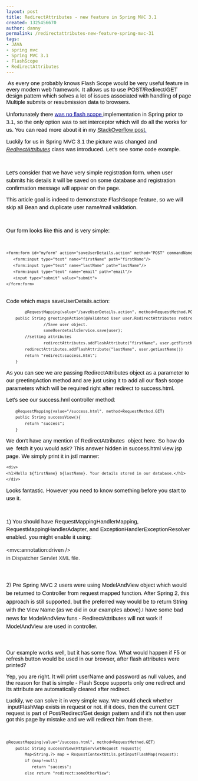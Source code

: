 ```yaml
---
layout: post
title: RedirectAttributes - new feature in Spring MVC 3.1
created: 1325456670
author: danny
permalink: /redirectattributes-new-feature-spring-mvc-31
tags:
- JAVA
- spring mvc
- Spring MVC 3.1
- FlashScope
- RedirectAttributes
---
```

<p>&nbsp;<b id="internal-source-marker_0.21295745158568025" style="font-size: 75%; background-color: transparent; "><span style="font-size: 15px; font-family: Arial; color: rgb(0, 0, 0); background-color: transparent; font-weight: normal; text-decoration: none; vertical-align: baseline; white-space: pre-wrap; ">As every one probably knows Flash Scope would be very useful feature in every modern web framework. It allows us to use POST/Redirect/GET design pattern which solves a lot of issues associated with handling of page Multiple submits or resubmission data to browsers. </span></b></p>
<div>
<p style="font-size: 75%; line-height: 21px; "><b id="internal-source-marker_0.21295745158568025" style="background-color: transparent; "><span style="font-size: 15px; font-family: Arial; color: rgb(0, 0, 0); background-color: transparent; font-weight: normal; text-decoration: none; vertical-align: baseline; white-space: pre-wrap; ">Unfortunately there </span><a href="https://jira.springsource.org/browse/SPR-6464"><span style="font-size: 15px; font-family: Arial; color: rgb(0, 0, 153); background-color: transparent; font-weight: normal; text-decoration: underline; vertical-align: baseline; white-space: pre-wrap; ">was no flash scope </span></a><span style="font-size: 15px; font-family: Arial; color: rgb(0, 0, 0); background-color: transparent; font-weight: normal; text-decoration: none; vertical-align: baseline; white-space: pre-wrap; ">implementation in Spring prior to 3.1, so the only option was to set interceptor which will do all the works for us. You can read more about it in my&nbsp;</span><span style="font-size: 15px; font-family: Arial; color: rgb(0, 0, 153); background-color: transparent; font-weight: normal; text-decoration: underline; vertical-align: baseline; white-space: pre-wrap; "><a href="http://stackoverflow.com/a/5883270/225396">StackOverflow post</a>.</span></b></p>
<p style="font-size: 75%; line-height: 21px; "><b id="internal-source-marker_0.21295745158568025" style="background-color: transparent; "><span style="font-size: 15px; font-family: Arial; color: rgb(0, 0, 0); background-color: transparent; font-weight: normal; text-decoration: none; vertical-align: baseline; white-space: pre-wrap; ">Luckily for us in Spring MVC 3.1 the picture was changed and <a href="http://static.springsource.org/spring/docs/3.1.x/javadoc-api/org/springframework/web/servlet/mvc/support/RedirectAttributes.html"><em>RedirectAttributes</em></a> class was introduced. Let&rsquo;s see some code example.</span></b></p>
<p style="font-size: 75%; line-height: 21px; ">&nbsp;</p>
<p style="font-size: 75%; line-height: 21px; "><b id="internal-source-marker_0.21295745158568025" style="background-color: transparent; "><span style="font-size: 15px; font-family: Arial; color: rgb(0, 0, 0); background-color: transparent; font-weight: normal; text-decoration: none; vertical-align: baseline; white-space: pre-wrap; ">Let&rsquo;s consider that we have very simple registration form. when user submits his details it will be saved on some database and registration confirmation message will appear on the page. </span></b></p>
<p style="font-size: 75%; line-height: 21px; "><b id="internal-source-marker_0.21295745158568025" style="background-color: transparent; "><span style="font-size: 15px; font-family: Arial; color: rgb(0, 0, 0); background-color: transparent; font-weight: normal; text-decoration: none; vertical-align: baseline; white-space: pre-wrap; ">This article goal is indeed to demonstrate FlashScope feature, so we will skip all Bean and duplicate user name/mail validation. </span></b></p>
<p style="font-size: 75%; line-height: 21px; ">&nbsp;</p>
<p style="font-size: 75%; line-height: 21px; "><b id="internal-source-marker_0.21295745158568025" style="background-color: transparent; "><span style="font-size: 15px; font-family: Arial; color: rgb(0, 0, 0); background-color: transparent; font-weight: normal; text-decoration: none; vertical-align: baseline; white-space: pre-wrap; ">Our form looks like this and is very simple:</span></b></p>
<p style="font-size: 75%; line-height: 21px; ">&nbsp;</p>
<pre title="code" class="brush: xhtml;" style="line-height: 160%; font-size: 75%; ">
&lt;form:form id=&quot;myform&quot; action=&quot;saveUserDetails.action&quot; method=&quot;POST&quot; commandName=&quot;user&quot;&gt;
   &lt;form:input type=&quot;text&quot; name=&quot;firstName&quot; path=&quot;firstName&quot;/&gt;
   &lt;form:input type=&quot;text&quot; name=&quot;lastName&quot; path=&quot;lastName&quot;/&gt;
   &lt;form:input type=&quot;text&quot; name=&quot;email&quot; path=&quot;email&quot;/&gt;
   &lt;input type=&quot;submit&quot; value=&quot;submit&quot;&gt;
&lt;/form:form&gt;
<br type="_moz" /></pre>
<p style="font-size: 75%; line-height: 21px; "><b id="internal-source-marker_0.21295745158568025" style="background-color: transparent; "><span style="font-size: 15px; font-family: Arial; color: rgb(0, 0, 0); background-color: transparent; font-weight: normal; text-decoration: none; vertical-align: baseline; white-space: pre-wrap; ">Code which maps saveUserDetails.action:</span></b></p>
<pre title="code" class="brush: java;" style="line-height: 160%; font-size: 75%; ">
        @RequestMapping(value=&quot;/saveUserDetails.action&quot;, method=RequestMethod.POST)
	public String greetingsAction(@Validated User user,RedirectAttributes redirectAttributes){
                //Save user object.
                someUserdetailsService.save(user);
		//setting attributes 
                redirectAttributes.addFlashAttribute(&quot;firstName&quot;, user.getFirstName());
		redirectAttributes.addFlashAttribute(&quot;lastName&quot;, user.getLastName())
		return &quot;redirect:success.html&quot;;
	}</pre>
<p style="font-size: 75%; line-height: 21px; "><b id="internal-source-marker_0.21295745158568025" style="background-color: transparent; "><span style="font-size: 15px; font-family: Arial; color: rgb(0, 0, 0); background-color: transparent; font-weight: normal; text-decoration: none; vertical-align: baseline; white-space: pre-wrap; ">As you can see we are passing RedirectAttributes object as a parameter to our greetingAction method and are just using it to add all our flash scope parameters which will be required right after redirect to success.html.</span></b></p>
<p style="font-size: 75%; line-height: 21px; "><b id="internal-source-marker_0.21295745158568025" style="background-color: transparent; "><span style="font-size: 15px; font-family: Arial; color: rgb(0, 0, 0); background-color: transparent; font-weight: normal; text-decoration: none; vertical-align: baseline; white-space: pre-wrap; ">Let&rsquo;s see our success.hml controller method:</span></b>&nbsp;</p>
<pre title="code" class="brush: java;" style="line-height: 160%; font-size: 75%; ">
	@RequestMapping(value=&quot;/success.html&quot;, method=RequestMethod.GET)
	public String successView(){
		return &quot;success&quot;;
	}</pre>
<p style="font-size: 75%; line-height: 21px; "><b id="internal-source-marker_0.21295745158568025" style="background-color: transparent; "><span style="font-size: 15px; font-family: Arial; color: rgb(0, 0, 0); background-color: transparent; font-weight: normal; text-decoration: none; vertical-align: baseline; white-space: pre-wrap; ">We don&rsquo;t have any mention of RedirectAttributes &nbsp;object here. So how do we &nbsp;fetch it you would ask? This answer hidden in success.html view jsp page. We simply print it in jstl manner:</span></b></p>
<pre title="code" class="brush: java;" style="line-height: 160%; font-size: 75%; ">
&lt;div&gt;
&lt;h1&gt;Hello ${firstName} ${lastName}. Your details stored in our database.&lt;/h1&gt; 
&lt;/div&gt;<br /></pre>
<p style="font-size: 75%; line-height: 21px; "><b id="internal-source-marker_0.21295745158568025" style="background-color: transparent; "><span style="font-size: 15px; font-family: Arial; color: rgb(0, 0, 0); background-color: transparent; font-weight: normal; text-decoration: none; vertical-align: baseline; white-space: pre-wrap; ">Looks fantastic, However you need to know something before you start to use it.</span></b></p>
<p style="font-size: 75%; line-height: 21px; "><font color="#333399"><br />
</font></p>
<p style="font-size: 75%; line-height: 21px; "><b id="internal-source-marker_0.21295745158568025"><span style="font-size: 15px; font-family: Arial; color: rgb(0, 0, 0); font-weight: normal; text-decoration: none; vertical-align: baseline; white-space: pre-wrap; ">1) </span></b><span style="color: rgb(0, 0, 0); "><b id="internal-source-marker_0.21295745158568025"><span style="font-size: 15px; font-family: Arial; font-weight: normal; text-decoration: none; vertical-align: baseline; white-space: pre-wrap; ">You should have RequestMappingHandlerMapping, RequestMappingHandlerAdapter, and ExceptionHandlerExceptionResolver enabled. you might enable it using:</span></b></span></p>
<p style="line-height: 160%; ">&lt;mvc:annotation:driven /&gt; <br />
<b id="internal-source-marker_0.21295745158568025" style="background-color: transparent; "><span style="font-size: 15px; font-family: Arial; color: rgb(51, 51, 51); background-color: transparent; font-weight: normal; text-decoration: none; vertical-align: baseline; white-space: pre-wrap; ">in Dispatcher Servlet XML file.&nbsp;&nbsp; </span></b><b id="internal-source-marker_0.21295745158568025" style="background-color: transparent; "><span style="font-size: 15px; font-family: Arial; color: rgb(51, 51, 51); background-color: transparent; font-weight: normal; text-decoration: none; vertical-align: baseline; white-space: pre-wrap; "> </span></b></p>
<p style="line-height: 160%; ">&nbsp;</p>
<p style="line-height: 160%; ">2)<span style="color: rgb(0, 0, 0); ">&nbsp;<b id="internal-source-marker_0.21295745158568025" style="background-color: transparent; line-height: 160%; "><span style="font-size: 15px; font-family: Arial; background-color: transparent; font-weight: normal; text-decoration: none; vertical-align: baseline; white-space: pre-wrap; ">Pre Spring MVC 2 users were using ModelAndView object which would be returned to Controller from request mapped function. After Spring 2, this approach is still supported, but the preferred way would be to return String with the View Name (as we did in our examples above).</span></b><b id="internal-source-marker_0.21295745158568025" style="background-color: transparent; line-height: 160%; "><span style="font-size: 15px; font-family: Arial; background-color: transparent; font-weight: normal; text-decoration: none; vertical-align: baseline; white-space: pre-wrap; ">I have some bad news for ModelAndView funs - RedirectAttributes will not work if ModelAndView are used in controller. &nbsp;</span></b></span></p>
<p style="line-height: 160%; ">&nbsp;</p>
<div>
<p><span style="color: rgb(0, 0, 0); ">Our example works well, but it has some flow. What would happen if F5 or refresh button would be used in our browser, after flash attributes were printed?&nbsp;</span></p>
<p><span style="color: rgb(0, 0, 0); ">Yep, you are right. It will print userName and password as null values, and the reason for that is simple - Flash Scope supports only one redirect and its attribute are automatically cleared after redirect.&nbsp;</span></p>
<p><b id="internal-source-marker_0.21295745158568025" style="background-color: transparent; "><span style="font-size: 15px; font-family: Arial; color: rgb(0, 0, 0); background-color: transparent; font-weight: normal; text-decoration: none; vertical-align: baseline; white-space: pre-wrap; ">Luckily, we can solve it in very simple way. We would check whether &nbsp;inputFlashMap exists in request or not. if it does, then the current GET request is part of Post/Redirect/Get design pattern and if it&rsquo;s not then user got this page by mistake and we will redirect him from there. </span></b></p>
<p>&nbsp;</p>
</div>
<pre title="code" class="brush: java;" style="line-height: 160%; font-size: 75%; ">
@RequestMapping(value=&quot;/success.html&quot;, method=RequestMethod.GET)
	public String successView(HttpServletRequest request){
		Map&lt;String,?&gt; map = RequestContextUtils.getInputFlashMap(request); 
		if (map!=null)
		   return &quot;success&quot;;
		else return &quot;redirect:someOtherView&quot;;&nbsp;</pre>
</div>
<p>&nbsp;</p>
